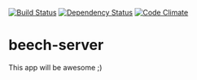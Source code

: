 [![Build Status](https://secure.travis-ci.org/pjambet/beech-server.png)](https://travis-ci.org/pjambet/beech-server) [![Dependency Status](https://gemnasium.com/pjambet/beech-server.png)](https://gemnasium.com/pjambet/beech-server) [![Code Climate](https://codeclimate.com/badge.png)](https://codeclimate.com/github/pjambet/beech-server)

beech-server
============

This app will be awesome ;)

